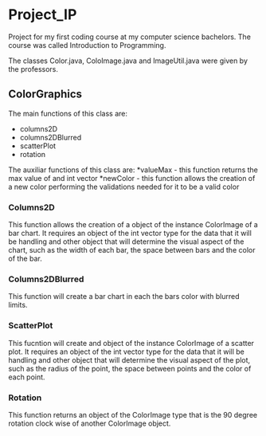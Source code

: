 # Project_IP
Project for my first coding course at my computer science bachelors. The course was called Introduction to Programming. 

The classes Color.java, ColoImage.java and ImageUtil.java were given by the professors. 

## ColorGraphics 
The main functions of this class are:
  * columns2D
  * columns2DBlurred
  * scatterPlot
  * rotation
 
The auxiliar functions of this class are:
  *valueMax - this function returns the max value of and int vector
  *newColor - this function allows the creation of a new color performing the validations needed for it to be a valid color
  

### Columns2D
This function allows the creation of a object of the instance ColorImage of a bar chart. It requires an object of the int vector type for the data that it will be handling and other object that will determine the visual aspect of the chart, such as the width of each bar, the space between bars and the color of the bar.

### Columns2DBlurred
This function will create a bar chart in each the bars color with blurred limits.

### ScatterPlot
This fucntion will create and object of the instance ColorImage of a scatter plot. It requires an object of the int vector type for the data that it will be handling and other object that will determine the visual aspect of the plot, such as the radius of the point, the space between points and the color of each point.

### Rotation
This function returns an object of the ColorImage type that is the 90 degree rotation clock wise of another ColorImage object.

